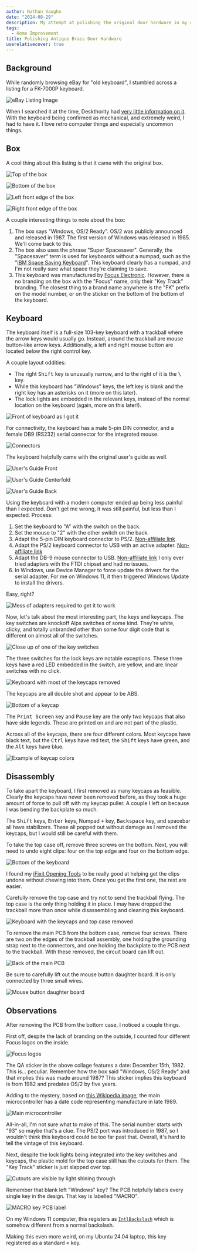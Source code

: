 ```yaml
---
author: Nathan Vaughn
date: "2024-08-29"
description: My attempt at polishing the original door hardware in my century home.
tags:
  - Home Improvement
title: Polishing Antique Brass Door Hardware
userelativecover: true
---
```


## Background

While randomly browsing eBay for "old keyboard", I stumbled across
a listing for a FK-7000P keyboard.

![eBay Listing Image](img/s-l1600.png "eBay Listing Image")

When I searched it at the time, Deskthority had
[very little information on it](https://web.archive.org/web/20240201173649/https://deskthority.net/wiki/Focus_FK-7000P).
With the keyboard being confirmed as mechanical, and extremely weird, I had to have it.
I love retro computer things and especially uncommon things.

## Box

A cool thing about this listing is that it came with the original box.

![Top of the box](img/PXL_20241027_202739202.jpg "Top of the box")

![Bottom of the box](img/PXL_20241027_202727984.jpg "Bottom of the box")

![Left front edge of the box](img/PXL_20241027_202628413.jpg "Left front edge of the box")

![Right front edge of the box](img/PXL_20241027_202630896.jpg "Right front edge of the box")

A couple interesting things to note about the box:

1. The box says "Windows, OS/2 Ready". OS/2 was publicly announced and released in 1987.
   The first version of Windows was released in 1985. We'll come back to this.
2. The box also uses the phrase "Super Spacesaver". Generally, the "Spacesaver" term is
   used for keyboards without a numpad, such as the
   "[IBM Space Saving Keyboard](https://deskthority.net/wiki/IBM_Space_Saving_Keyboard)".
   This keyboard clearly has a numpad, and I'm not really sure what space they're
   claiming to save.
3. This keyboard was manufactured by
   [Focus Electronic](https://deskthority.net/wiki/Focus_Electronic).
   However, there is no branding on the box with the "Focus" name,
   only their "Key Track" branding. The closest thing to a brand name anywhere
   is the "FK" prefix on the model number, or on the sticker on the bottom of the
   bottom of the keyboard.

## Keyboard

The keyboard itself is a full-size 103-key keyboard with a trackball where the
arrow keys would usually go. Instead, around the trackball are mouse button-like
arrow keys. Additionally, a left and right mouse button are located below the
right control key.

A couple layout oddities:

- The right <kbd>Shift</kbd> key is unusually narrow, and to the right of it is the
  <kbd>\\</kbd> key.
- While this keyboard has "Windows" keys, the left key is blank and the right key has
  an asterisks on it (more on this later).
- The lock lights are embedded in the relevant keys, instead of the normal location
  on the keyboard (again, more on this later!).

![Front of keyboard as I got it](img/PXL_20241027_202907929.jpg "Front of keyboard as I got it")

For connectivity, the keyboard has a male 5-pin DIN connector, and a female DB9
(RS232) serial connector for the integrated mouse.

![Connectors](img/PXL_20241027_203344284.jpg "Connectors")

The keyboard helpfully came with the original user's guide as well.

![User's Guide Front](img/PXL_20241027_202951582.jpg "User's Guide Front")

![User's Guide Centerfold](img/PXL_20241027_203045194.jpg "User's Guide Centerfold")

![User's Guide Back](/img/PXL_20241027_203123449.jpg "User's Guide Back")

Using the keyboard with a modern computer ended up being less painful than I expected.
Don't get me wrong, it was still painful, but less than I expected. Process:

1. Set the keyboard to "A" with the switch on the back.
2. Set the mouse to "2" with the other switch on the back.
3. Adapt the 5-pin DIN keyboard connector to PS/2. [Non-affiliate link](https://www.amazon.com/dp/B07KVDZWBX/)
4. Adapt the PS/2 keyboard connector to USB with an active adapter. [Non-affiliate link](https://www.amazon.com/dp/B00IACID2C)
5. Adapt the DB-9 mouse connector to USB. [Non-affiliate link](https://www.amazon.com/dp/B00AHYJWWG)
   I only ever tried adapters with the FTDI chipset and had no issues.
6. In Windows, use Device Manager to force update the drivers for the serial adapter.
   For me on Windows 11, it then triggered Windows Update to install the drivers.

Easy, right?

![Mess of adapters required to get it to work](img/PXL_20241031_225301921.jpg "Mess of adapters required to get it to work")

Now, let's talk about the most interesting part, the keys and keycaps.
The key switches are knockoff Alps switches of some kind. They're white, clicky,
and totally unbranded other than some four digit code that is different on almost all of
the switches.

![Close up of one of the key switches](img/PXL_20241027_203302022.jpg "Knockoff Alps?")

The three switches for the lock keys are notable exceptions. These three keys
have a red LED embedded in the switch, are yellow, and are linear switches with no
click.

![Keyboard with most of the keycaps removed](img/PXL_20241027_205320353.jpg "Keyboard with most of the keycaps removed")

The keycaps are all double shot and appear to be ABS.

![Bottom of a keycap](img/PXL_20241027_203517033.jpg "One keycap removed")

The <kbd>Print Screen</kbd> key and <kbd>Pause</kbd> key are the only two keycaps
that also have side legends. These are printed on and are not part of the plastic.

Across all of the keycaps, there are four different colors. Most keycaps have black
text, but the <kbd>Ctrl</kbd> keys have red text, the <kbd>Shift</kbd> keys have green,
and the <kbd>Alt</kbd> keys have blue.

![Example of keycap colors](img/PXL_20241027_203354272.jpg "Example of keycap colors")

## Disassembly

To take apart the keyboard, I first removed as many keycaps as feasible. Clearly the
keycaps have never been removed before, as they took a huge amount of force to pull off
with my keycap puller. A couple I left on because I was bending the backplate so much.

The <kbd>Shift</kbd> keys, <kbd>Enter</kbd> keys, Numpad <kbd>+</kbd> key,
<kbd>Backspace</kbd> key, and spacebar all have stabilizers. These all popped out
without damage as I removed the keycaps, but I would still be careful with them.

To take the top case off, remove three screws on the bottom. Next, you will need
to undo eight clips: four on the top edge and four on the bottom edge.

![Bottom of the keyboard](img/PXL_20241027_203220996.jpg "Bottom of the keyboard")

I found my [iFixit Opening Tools](https://www.ifixit.com/products/ifixit-opening-tool)
to be really good at helping get the clips undone without chewing into them.
Once you get the first one, the rest are easier.

Carefully remove the top case and try not to send the trackball flying. The
top case is the only thing holding it in place. I may have dropped the trackball
more than once while disassembling and cleaning this keyboard.

![Keyboard with the keycaps and top case removed](img/PXL_20241027_211052223.jpg "Keyboard with the keycaps and top case removed")

To remove the main PCB from the bottom case, remove four screws. There are two
on the edges of the trackball assembly, one holding the grounding strap next
to the connectors, and one holding the backplate to the PCB next to the trackball.
With these removed, the circuit board can lift out.

![Back of the main PCB](img/PXL_20241029_021020390.jpg "Back of the main PCB")

Be sure to carefully lift out the mouse button daughter board. It is only connected by
three small wires.

![Mouse button daughter board](img/PXL_20241027_211137501.jpg "Mouse button daughter board")

## Observations

After removing the PCB from the bottom case, I noticed a couple things.

First off, despite the lack of branding on the outside, I counted four different
Focus logos on the inside.

![Focus logos](img/internal-focus-logos.png "Clockwise from top left: Bottom case, PCB, QC sticker, top case")

The QA sticker in the above collage features a date: December 15th, 1982.
This is... peculiar. Remember how the box said "Windows, OS/2 Ready" and
that implies this was made around 1987? This sticker implies this keyboard is
from 1982 and predates OS/2 by five years.

Adding to the mystery, based on
[this Wikipedia image](https://en.wikipedia.org/wiki/Intel_MCS-48#/media/File:Intel_8049_Microcontroller.jpg),
the main microcontroller has a date code representing manufacture in late 1989.

![Main microcontroller](img/PXL_20241027_220826852.jpg "Main microcontroller")

All-in-all, I'm not sure what to make of this. The serial number starts with "93" so
maybe that's a clue. The PS/2 port was introduced in 1987, so I wouldn't think
this keyboard could be too far past that. Overall, it's hard to tell the vintage of
this keyboard.

Next, despite the lock lights being integrated into the key switches and keycaps,
the plastic mold for the top case still has the cutouts for them. The "Key Track"
sticker is just slapped over top.

![Cutouts are visible by light shining through](img/PXL_20241027_212841256.MP.jpg "You can see the cutouts by holding it up to a light")

Remember that blank left "Windows" key? The PCB helpfully labels every single key
in the design. That key is labelled "MACRO".

![MACRO key PCB label](img/PXL_20241027_215455897.jpg "MACRO key PCB label")

On my Windows 11 computer, this registers as
[`IntlBackslash`](https://www.w3.org/TR/uievents-code/#code-IntlBackslash)
which is somehow different from a normal backslash.

Making this even more weird, on my Ubuntu 24.04 laptop, this key registered
as a standard <kbd>\<</kbd> key.

